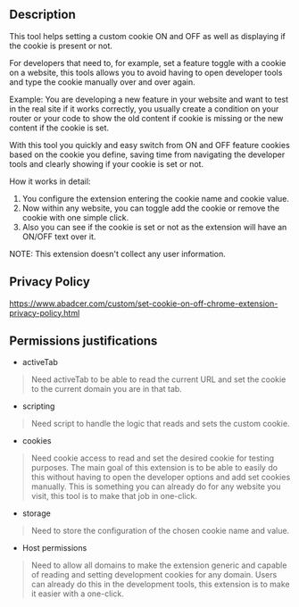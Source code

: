 ## Description

This tool helps setting a custom cookie ON and OFF as well as displaying if the cookie is present or not.

For developers that need to, for example, set a feature toggle with a cookie on a website, this tools allows you to avoid having to open developer tools and type the cookie manually over and over again.

Example:
You are developing a new feature in your website and want to test in the real site if it works correctly, you usually create a condition on your router or your code to show the old content if cookie is missing or the new content if the cookie is set.

With this tool you quickly and easy switch from ON and OFF feature cookies based on the cookie you define, saving time from navigating the developer tools and clearly showing if your cookie is set or not.

How it works in detail:
1. You configure the extension entering the cookie name and cookie value.
2. Now within any website, you can toggle add the cookie or remove the cookie with one simple click.
3. Also you can see if the cookie is set or not as the extension will have an ON/OFF text over it.

NOTE:
This extension doesn't collect any user information.

## Privacy Policy

https://www.abadcer.com/custom/set-cookie-on-off-chrome-extension-privacy-policy.html

## Permissions justifications

- activeTab
> Need activeTab to be able to read the current URL and set the cookie to the current domain you are in that tab.

- scripting
> Need script to handle the logic that reads and sets the custom cookie.

- cookies
> Need cookie access to read and set the desired cookie for testing purposes. The main goal of this extension is to be able to easily do this without having to open the developer options and add set cookies manually. This is something you can already do for any website you visit, this tool is to make that job in one-click.

- storage
> Need to store the configuration of the chosen cookie name and value.

- Host permissions
> Need to allow all domains to make the extension generic and capable of reading and setting development cookies for any domain. Users can already do this in the development tools, this extension is to make it easier with a one-click.
